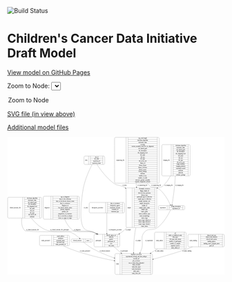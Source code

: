 <link rel='stylesheet' href="assets/style.css">
<link rel='stylesheet' href="https://unpkg.com/leaflet@1.5.1/dist/leaflet.css" integrity="sha512-xwE/Az9zrjBIphAcBb3F6JVqxf46+CDLwfLMHloNu6KEQCAWi6HcDUbeOfBIptF7tcCzusKFjFw2yuvEpDL9wQ==" crossorigin="">
<script type="text/javascript" src="https://code.jquery.com/jquery-3.2.1.min.js"></script>
<script type="text/javascript"  src="https://unpkg.com/leaflet@1.5.1/dist/leaflet.js"></script>
<script type="text/javascript" src="assets/actions.js"></script>

![Build Status](https://github.com/CBIIT/ccdi-model/actions/workflows/model-test-and-deploy.yml/badge.svg)

# Children's Cancer Data Initiative Draft Model

[View model on GitHub Pages](https://cbiit.github.io/ccdi-model/)



Zoom to Node: <select id="node_select">
  <option value="">Zoom to Node</option>
</select>
<div id="model"></div>

<p>
<a href="./model-desc/ccdi-model.svg">SVG file (in view above)</a>
<p>
<a href="./model-desc">Additional model files</a>
<div id='graph' style='display:off;'>
<svg width="2403pt" height="1522pt"
 viewBox="0.00 0.00 2402.50 1522.00" xmlns="http://www.w3.org/2000/svg" xmlns:xlink="http://www.w3.org/1999/xlink">
<g id="graph0" class="graph" transform="scale(1 1) rotate(0) translate(4 1518)">
<title>Perl</title>
<polygon fill="#ffffff" stroke="transparent" points="-4,4 -4,-1518 2398.5,-1518 2398.5,4 -4,4"/>
<!-- imaging_file -->
<g id="node1" class="node">
<title>imaging_file</title>
<path fill="none" stroke="#000000" d="M1715.5,-1088C1715.5,-1088 2004.5,-1088 2004.5,-1088 2010.5,-1088 2016.5,-1094 2016.5,-1100 2016.5,-1100 2016.5,-1421 2016.5,-1421 2016.5,-1427 2010.5,-1433 2004.5,-1433 2004.5,-1433 1715.5,-1433 1715.5,-1433 1709.5,-1433 1703.5,-1427 1703.5,-1421 1703.5,-1421 1703.5,-1100 1703.5,-1100 1703.5,-1094 1709.5,-1088 1715.5,-1088"/>
<text text-anchor="middle" x="1755.5" y="-1256.8" font-family="Times,serif" font-size="14.00" fill="#000000">imaging_file</text>
<polyline fill="none" stroke="#000000" points="1807.5,-1088 1807.5,-1433 "/>
<text text-anchor="middle" x="1818" y="-1256.8" font-family="Times,serif" font-size="14.00" fill="#000000"> </text>
<polyline fill="none" stroke="#000000" points="1828.5,-1088 1828.5,-1433 "/>
<text text-anchor="middle" x="1912" y="-1417.8" font-family="Times,serif" font-size="14.00" fill="#000000">checksum_algorithm</text>
<polyline fill="none" stroke="#000000" points="1828.5,-1410 1995.5,-1410 "/>
<text text-anchor="middle" x="1912" y="-1394.8" font-family="Times,serif" font-size="14.00" fill="#000000">checksum_value</text>
<polyline fill="none" stroke="#000000" points="1828.5,-1387 1995.5,-1387 "/>
<text text-anchor="middle" x="1912" y="-1371.8" font-family="Times,serif" font-size="14.00" fill="#000000">dcf_indexd_guid</text>
<polyline fill="none" stroke="#000000" points="1828.5,-1364 1995.5,-1364 "/>
<text text-anchor="middle" x="1912" y="-1348.8" font-family="Times,serif" font-size="14.00" fill="#000000">file_description</text>
<polyline fill="none" stroke="#000000" points="1828.5,-1341 1995.5,-1341 "/>
<text text-anchor="middle" x="1912" y="-1325.8" font-family="Times,serif" font-size="14.00" fill="#000000">file_mapping_level</text>
<polyline fill="none" stroke="#000000" points="1828.5,-1318 1995.5,-1318 "/>
<text text-anchor="middle" x="1912" y="-1302.8" font-family="Times,serif" font-size="14.00" fill="#000000">file_name</text>
<polyline fill="none" stroke="#000000" points="1828.5,-1295 1995.5,-1295 "/>
<text text-anchor="middle" x="1912" y="-1279.8" font-family="Times,serif" font-size="14.00" fill="#000000">file_size</text>
<polyline fill="none" stroke="#000000" points="1828.5,-1272 1995.5,-1272 "/>
<text text-anchor="middle" x="1912" y="-1256.8" font-family="Times,serif" font-size="14.00" fill="#000000">file_type</text>
<polyline fill="none" stroke="#000000" points="1828.5,-1249 1995.5,-1249 "/>
<text text-anchor="middle" x="1912" y="-1233.8" font-family="Times,serif" font-size="14.00" fill="#000000">file_url_in_cds</text>
<polyline fill="none" stroke="#000000" points="1828.5,-1226 1995.5,-1226 "/>
<text text-anchor="middle" x="1912" y="-1210.8" font-family="Times,serif" font-size="14.00" fill="#000000">image_modality</text>
<polyline fill="none" stroke="#000000" points="1828.5,-1203 1995.5,-1203 "/>
<text text-anchor="middle" x="1912" y="-1187.8" font-family="Times,serif" font-size="14.00" fill="#000000">imaging_platform</text>
<polyline fill="none" stroke="#000000" points="1828.5,-1180 1995.5,-1180 "/>
<text text-anchor="middle" x="1912" y="-1164.8" font-family="Times,serif" font-size="14.00" fill="#000000">instrument_model</text>
<polyline fill="none" stroke="#000000" points="1828.5,-1157 1995.5,-1157 "/>
<text text-anchor="middle" x="1912" y="-1141.8" font-family="Times,serif" font-size="14.00" fill="#000000">md5sum</text>
<polyline fill="none" stroke="#000000" points="1828.5,-1134 1995.5,-1134 "/>
<text text-anchor="middle" x="1912" y="-1118.8" font-family="Times,serif" font-size="14.00" fill="#000000">platform</text>
<polyline fill="none" stroke="#000000" points="1828.5,-1111 1995.5,-1111 "/>
<text text-anchor="middle" x="1912" y="-1095.8" font-family="Times,serif" font-size="14.00" fill="#000000">software_package</text>
<polyline fill="none" stroke="#000000" points="1995.5,-1088 1995.5,-1433 "/>
<text text-anchor="middle" x="2006" y="-1256.8" font-family="Times,serif" font-size="14.00" fill="#000000"> </text>
</g>
<!-- experiment -->
<g id="node9" class="node">
<title>experiment</title>
<path fill="none" stroke="#000000" d="M1677,-714C1677,-714 1945,-714 1945,-714 1951,-714 1957,-720 1957,-726 1957,-726 1957,-748 1957,-748 1957,-754 1951,-760 1945,-760 1945,-760 1677,-760 1677,-760 1671,-760 1665,-754 1665,-748 1665,-748 1665,-726 1665,-726 1665,-720 1671,-714 1677,-714"/>
<text text-anchor="middle" x="1714" y="-733.3" font-family="Times,serif" font-size="14.00" fill="#000000">experiment</text>
<polyline fill="none" stroke="#000000" points="1763,-714 1763,-760 "/>
<text text-anchor="middle" x="1773.5" y="-733.3" font-family="Times,serif" font-size="14.00" fill="#000000"> </text>
<polyline fill="none" stroke="#000000" points="1784,-714 1784,-760 "/>
<text text-anchor="middle" x="1860" y="-744.8" font-family="Times,serif" font-size="14.00" fill="#000000">design_description</text>
<polyline fill="none" stroke="#000000" points="1784,-737 1936,-737 "/>
<text text-anchor="middle" x="1860" y="-721.8" font-family="Times,serif" font-size="14.00" fill="#000000">experiment_id</text>
<polyline fill="none" stroke="#000000" points="1936,-714 1936,-760 "/>
<text text-anchor="middle" x="1946.5" y="-733.3" font-family="Times,serif" font-size="14.00" fill="#000000"> </text>
</g>
<!-- imaging_file&#45;&gt;experiment -->
<g id="edge5" class="edge">
<title>imaging_file&#45;&gt;experiment</title>
<path fill="none" stroke="#000000" d="M1852.678,-1087.9922C1850.4362,-1050.3756 1847.5849,-1010.8151 1844,-974 1836.8843,-900.9257 1823.8656,-815.7922 1816.4856,-770.0775"/>
<polygon fill="#000000" stroke="#000000" points="1819.9289,-769.4451 1814.8691,-760.1365 1813.0196,-770.5686 1819.9289,-769.4451"/>
<text text-anchor="middle" x="1898.5" y="-977.8" font-family="Times,serif" font-size="14.00" fill="#000000">of_imaging_file</text>
</g>
<!-- sample -->
<g id="node11" class="node">
<title>sample</title>
<path fill="none" stroke="#000000" d="M1321,-518.5C1321,-518.5 1635,-518.5 1635,-518.5 1641,-518.5 1647,-524.5 1647,-530.5 1647,-530.5 1647,-943.5 1647,-943.5 1647,-949.5 1641,-955.5 1635,-955.5 1635,-955.5 1321,-955.5 1321,-955.5 1315,-955.5 1309,-949.5 1309,-943.5 1309,-943.5 1309,-530.5 1309,-530.5 1309,-524.5 1315,-518.5 1321,-518.5"/>
<text text-anchor="middle" x="1343" y="-733.3" font-family="Times,serif" font-size="14.00" fill="#000000">sample</text>
<polyline fill="none" stroke="#000000" points="1377,-518.5 1377,-955.5 "/>
<text text-anchor="middle" x="1387.5" y="-733.3" font-family="Times,serif" font-size="14.00" fill="#000000"> </text>
<polyline fill="none" stroke="#000000" points="1398,-518.5 1398,-955.5 "/>
<text text-anchor="middle" x="1512" y="-940.3" font-family="Times,serif" font-size="14.00" fill="#000000">biosample_accession</text>
<polyline fill="none" stroke="#000000" points="1398,-932.5 1626,-932.5 "/>
<text text-anchor="middle" x="1512" y="-917.3" font-family="Times,serif" font-size="14.00" fill="#000000">dbgap_sample_id</text>
<polyline fill="none" stroke="#000000" points="1398,-909.5 1626,-909.5 "/>
<text text-anchor="middle" x="1512" y="-894.3" font-family="Times,serif" font-size="14.00" fill="#000000">derived_from_specimen</text>
<polyline fill="none" stroke="#000000" points="1398,-886.5 1626,-886.5 "/>
<text text-anchor="middle" x="1512" y="-871.3" font-family="Times,serif" font-size="14.00" fill="#000000">disease_type</text>
<polyline fill="none" stroke="#000000" points="1398,-863.5 1626,-863.5 "/>
<text text-anchor="middle" x="1512" y="-848.3" font-family="Times,serif" font-size="14.00" fill="#000000">participant_age_at_collection</text>
<polyline fill="none" stroke="#000000" points="1398,-840.5 1626,-840.5 "/>
<text text-anchor="middle" x="1512" y="-825.3" font-family="Times,serif" font-size="14.00" fill="#000000">sample_age_at_collection</text>
<polyline fill="none" stroke="#000000" points="1398,-817.5 1626,-817.5 "/>
<text text-anchor="middle" x="1512" y="-802.3" font-family="Times,serif" font-size="14.00" fill="#000000">sample_anatomic_site</text>
<polyline fill="none" stroke="#000000" points="1398,-794.5 1626,-794.5 "/>
<text text-anchor="middle" x="1512" y="-779.3" font-family="Times,serif" font-size="14.00" fill="#000000">sample_description</text>
<polyline fill="none" stroke="#000000" points="1398,-771.5 1626,-771.5 "/>
<text text-anchor="middle" x="1512" y="-756.3" font-family="Times,serif" font-size="14.00" fill="#000000">sample_id</text>
<polyline fill="none" stroke="#000000" points="1398,-748.5 1626,-748.5 "/>
<text text-anchor="middle" x="1512" y="-733.3" font-family="Times,serif" font-size="14.00" fill="#000000">sample_tumor_status</text>
<polyline fill="none" stroke="#000000" points="1398,-725.5 1626,-725.5 "/>
<text text-anchor="middle" x="1512" y="-710.3" font-family="Times,serif" font-size="14.00" fill="#000000">sample_type</text>
<polyline fill="none" stroke="#000000" points="1398,-702.5 1626,-702.5 "/>
<text text-anchor="middle" x="1512" y="-687.3" font-family="Times,serif" font-size="14.00" fill="#000000">tumor_grade</text>
<polyline fill="none" stroke="#000000" points="1398,-679.5 1626,-679.5 "/>
<text text-anchor="middle" x="1512" y="-664.3" font-family="Times,serif" font-size="14.00" fill="#000000">tumor_incidence_type</text>
<polyline fill="none" stroke="#000000" points="1398,-656.5 1626,-656.5 "/>
<text text-anchor="middle" x="1512" y="-641.3" font-family="Times,serif" font-size="14.00" fill="#000000">tumor_morphology</text>
<polyline fill="none" stroke="#000000" points="1398,-633.5 1626,-633.5 "/>
<text text-anchor="middle" x="1512" y="-618.3" font-family="Times,serif" font-size="14.00" fill="#000000">tumor_stage</text>
<polyline fill="none" stroke="#000000" points="1398,-610.5 1626,-610.5 "/>
<text text-anchor="middle" x="1512" y="-595.3" font-family="Times,serif" font-size="14.00" fill="#000000">tumor_stage_clinical_m</text>
<polyline fill="none" stroke="#000000" points="1398,-587.5 1626,-587.5 "/>
<text text-anchor="middle" x="1512" y="-572.3" font-family="Times,serif" font-size="14.00" fill="#000000">tumor_stage_clinical_n</text>
<polyline fill="none" stroke="#000000" points="1398,-564.5 1626,-564.5 "/>
<text text-anchor="middle" x="1512" y="-549.3" font-family="Times,serif" font-size="14.00" fill="#000000">tumor_stage_clinical_t</text>
<polyline fill="none" stroke="#000000" points="1398,-541.5 1626,-541.5 "/>
<text text-anchor="middle" x="1512" y="-526.3" font-family="Times,serif" font-size="14.00" fill="#000000">tumor_status</text>
<polyline fill="none" stroke="#000000" points="1626,-518.5 1626,-955.5 "/>
<text text-anchor="middle" x="1636.5" y="-733.3" font-family="Times,serif" font-size="14.00" fill="#000000"> </text>
</g>
<!-- imaging_file&#45;&gt;sample -->
<g id="edge4" class="edge">
<title>imaging_file&#45;&gt;sample</title>
<path fill="none" stroke="#000000" d="M1798.1485,-1087.8175C1776.3335,-1045.9217 1747.9994,-1004.4752 1712,-974 1692.0467,-957.1086 1677.5819,-970.754 1656,-956 1655.8167,-955.8747 1655.6335,-955.7492 1655.4504,-955.6234"/>
<polygon fill="#000000" stroke="#000000" points="1657.4507,-952.7511 1647.2737,-949.8047 1653.3921,-958.4544 1657.4507,-952.7511"/>
<text text-anchor="middle" x="1778.5" y="-977.8" font-family="Times,serif" font-size="14.00" fill="#000000">of_imaging_file</text>
</g>
<!-- sequencing_file -->
<g id="node2" class="node">
<title>sequencing_file</title>
<path fill="none" stroke="#000000" d="M1193.5,-1007.5C1193.5,-1007.5 1662.5,-1007.5 1662.5,-1007.5 1668.5,-1007.5 1674.5,-1013.5 1674.5,-1019.5 1674.5,-1019.5 1674.5,-1501.5 1674.5,-1501.5 1674.5,-1507.5 1668.5,-1513.5 1662.5,-1513.5 1662.5,-1513.5 1193.5,-1513.5 1193.5,-1513.5 1187.5,-1513.5 1181.5,-1507.5 1181.5,-1501.5 1181.5,-1501.5 1181.5,-1019.5 1181.5,-1019.5 1181.5,-1013.5 1187.5,-1007.5 1193.5,-1007.5"/>
<text text-anchor="middle" x="1245.5" y="-1256.8" font-family="Times,serif" font-size="14.00" fill="#000000">sequencing_file</text>
<polyline fill="none" stroke="#000000" points="1309.5,-1007.5 1309.5,-1513.5 "/>
<text text-anchor="middle" x="1320" y="-1256.8" font-family="Times,serif" font-size="14.00" fill="#000000"> </text>
<polyline fill="none" stroke="#000000" points="1330.5,-1007.5 1330.5,-1513.5 "/>
<text text-anchor="middle" x="1492" y="-1498.3" font-family="Times,serif" font-size="14.00" fill="#000000">avg_read_length</text>
<polyline fill="none" stroke="#000000" points="1330.5,-1490.5 1653.5,-1490.5 "/>
<text text-anchor="middle" x="1492" y="-1475.3" font-family="Times,serif" font-size="14.00" fill="#000000">checksum_algorithm</text>
<polyline fill="none" stroke="#000000" points="1330.5,-1467.5 1653.5,-1467.5 "/>
<text text-anchor="middle" x="1492" y="-1452.3" font-family="Times,serif" font-size="14.00" fill="#000000">checksum_value</text>
<polyline fill="none" stroke="#000000" points="1330.5,-1444.5 1653.5,-1444.5 "/>
<text text-anchor="middle" x="1492" y="-1429.3" font-family="Times,serif" font-size="14.00" fill="#000000">coverage</text>
<polyline fill="none" stroke="#000000" points="1330.5,-1421.5 1653.5,-1421.5 "/>
<text text-anchor="middle" x="1492" y="-1406.3" font-family="Times,serif" font-size="14.00" fill="#000000">custom_assembly_fasta_file_for_alignment</text>
<polyline fill="none" stroke="#000000" points="1330.5,-1398.5 1653.5,-1398.5 "/>
<text text-anchor="middle" x="1492" y="-1383.3" font-family="Times,serif" font-size="14.00" fill="#000000">dcf_indexd_guid</text>
<polyline fill="none" stroke="#000000" points="1330.5,-1375.5 1653.5,-1375.5 "/>
<text text-anchor="middle" x="1492" y="-1360.3" font-family="Times,serif" font-size="14.00" fill="#000000">file_description</text>
<polyline fill="none" stroke="#000000" points="1330.5,-1352.5 1653.5,-1352.5 "/>
<text text-anchor="middle" x="1492" y="-1337.3" font-family="Times,serif" font-size="14.00" fill="#000000">file_mapping_level</text>
<polyline fill="none" stroke="#000000" points="1330.5,-1329.5 1653.5,-1329.5 "/>
<text text-anchor="middle" x="1492" y="-1314.3" font-family="Times,serif" font-size="14.00" fill="#000000">file_name</text>
<polyline fill="none" stroke="#000000" points="1330.5,-1306.5 1653.5,-1306.5 "/>
<text text-anchor="middle" x="1492" y="-1291.3" font-family="Times,serif" font-size="14.00" fill="#000000">file_size</text>
<polyline fill="none" stroke="#000000" points="1330.5,-1283.5 1653.5,-1283.5 "/>
<text text-anchor="middle" x="1492" y="-1268.3" font-family="Times,serif" font-size="14.00" fill="#000000">file_type</text>
<polyline fill="none" stroke="#000000" points="1330.5,-1260.5 1653.5,-1260.5 "/>
<text text-anchor="middle" x="1492" y="-1245.3" font-family="Times,serif" font-size="14.00" fill="#000000">file_url_in_cds</text>
<polyline fill="none" stroke="#000000" points="1330.5,-1237.5 1653.5,-1237.5 "/>
<text text-anchor="middle" x="1492" y="-1222.3" font-family="Times,serif" font-size="14.00" fill="#000000">library_id</text>
<polyline fill="none" stroke="#000000" points="1330.5,-1214.5 1653.5,-1214.5 "/>
<text text-anchor="middle" x="1492" y="-1199.3" font-family="Times,serif" font-size="14.00" fill="#000000">library_layout</text>
<polyline fill="none" stroke="#000000" points="1330.5,-1191.5 1653.5,-1191.5 "/>
<text text-anchor="middle" x="1492" y="-1176.3" font-family="Times,serif" font-size="14.00" fill="#000000">library_selection</text>
<polyline fill="none" stroke="#000000" points="1330.5,-1168.5 1653.5,-1168.5 "/>
<text text-anchor="middle" x="1492" y="-1153.3" font-family="Times,serif" font-size="14.00" fill="#000000">library_source</text>
<polyline fill="none" stroke="#000000" points="1330.5,-1145.5 1653.5,-1145.5 "/>
<text text-anchor="middle" x="1492" y="-1130.3" font-family="Times,serif" font-size="14.00" fill="#000000">library_strategy</text>
<polyline fill="none" stroke="#000000" points="1330.5,-1122.5 1653.5,-1122.5 "/>
<text text-anchor="middle" x="1492" y="-1107.3" font-family="Times,serif" font-size="14.00" fill="#000000">md5sum</text>
<polyline fill="none" stroke="#000000" points="1330.5,-1099.5 1653.5,-1099.5 "/>
<text text-anchor="middle" x="1492" y="-1084.3" font-family="Times,serif" font-size="14.00" fill="#000000">number_of_bp</text>
<polyline fill="none" stroke="#000000" points="1330.5,-1076.5 1653.5,-1076.5 "/>
<text text-anchor="middle" x="1492" y="-1061.3" font-family="Times,serif" font-size="14.00" fill="#000000">number_of_reads</text>
<polyline fill="none" stroke="#000000" points="1330.5,-1053.5 1653.5,-1053.5 "/>
<text text-anchor="middle" x="1492" y="-1038.3" font-family="Times,serif" font-size="14.00" fill="#000000">reference_genome_assembly</text>
<polyline fill="none" stroke="#000000" points="1330.5,-1030.5 1653.5,-1030.5 "/>
<text text-anchor="middle" x="1492" y="-1015.3" font-family="Times,serif" font-size="14.00" fill="#000000">sequence_alignment_software</text>
<polyline fill="none" stroke="#000000" points="1653.5,-1007.5 1653.5,-1513.5 "/>
<text text-anchor="middle" x="1664" y="-1256.8" font-family="Times,serif" font-size="14.00" fill="#000000"> </text>
</g>
<!-- sequencing_file&#45;&gt;experiment -->
<g id="edge8" class="edge">
<title>sequencing_file&#45;&gt;experiment</title>
<path fill="none" stroke="#000000" d="M1539.7845,-1007.2555C1550.5633,-995.0569 1562.2801,-983.8252 1575,-974 1604.1854,-951.4564 1625.2904,-976.4186 1656,-956 1726.5816,-909.0707 1775.1358,-818.2101 1797.3165,-769.5807"/>
<polygon fill="#000000" stroke="#000000" points="1800.642,-770.7176 1801.5239,-760.1595 1794.2504,-767.8631 1800.642,-770.7176"/>
<text text-anchor="middle" x="1641.5" y="-977.8" font-family="Times,serif" font-size="14.00" fill="#000000">of_sequencing_file</text>
</g>
<!-- sequencing_file&#45;&gt;sample -->
<g id="edge9" class="edge">
<title>sequencing_file&#45;&gt;sample</title>
<path fill="none" stroke="#000000" d="M1419.9835,-1007.2383C1420.7607,-995.9937 1421.7549,-984.8733 1423,-974 1423.3157,-971.2428 1423.6515,-968.471 1424.006,-965.6871"/>
<polygon fill="#000000" stroke="#000000" points="1427.5039,-965.9374 1425.3697,-955.5597 1420.5665,-965.0032 1427.5039,-965.9374"/>
<text text-anchor="middle" x="1489.5" y="-977.8" font-family="Times,serif" font-size="14.00" fill="#000000">of_sequencing_file</text>
</g>
<!-- study_personnel -->
<g id="node3" class="node">
<title>study_personnel</title>
<path fill="none" stroke="#000000" d="M364.5,-317C364.5,-317 671.5,-317 671.5,-317 677.5,-317 683.5,-323 683.5,-329 683.5,-329 683.5,-420 683.5,-420 683.5,-426 677.5,-432 671.5,-432 671.5,-432 364.5,-432 364.5,-432 358.5,-432 352.5,-426 352.5,-420 352.5,-420 352.5,-329 352.5,-329 352.5,-323 358.5,-317 364.5,-317"/>
<text text-anchor="middle" x="419.5" y="-370.8" font-family="Times,serif" font-size="14.00" fill="#000000">study_personnel</text>
<polyline fill="none" stroke="#000000" points="486.5,-317 486.5,-432 "/>
<text text-anchor="middle" x="497" y="-370.8" font-family="Times,serif" font-size="14.00" fill="#000000"> </text>
<polyline fill="none" stroke="#000000" points="507.5,-317 507.5,-432 "/>
<text text-anchor="middle" x="585" y="-416.8" font-family="Times,serif" font-size="14.00" fill="#000000">email_address</text>
<polyline fill="none" stroke="#000000" points="507.5,-409 662.5,-409 "/>
<text text-anchor="middle" x="585" y="-393.8" font-family="Times,serif" font-size="14.00" fill="#000000">institution</text>
<polyline fill="none" stroke="#000000" points="507.5,-386 662.5,-386 "/>
<text text-anchor="middle" x="585" y="-370.8" font-family="Times,serif" font-size="14.00" fill="#000000">personnel_name</text>
<polyline fill="none" stroke="#000000" points="507.5,-363 662.5,-363 "/>
<text text-anchor="middle" x="585" y="-347.8" font-family="Times,serif" font-size="14.00" fill="#000000">personnel_type</text>
<polyline fill="none" stroke="#000000" points="507.5,-340 662.5,-340 "/>
<text text-anchor="middle" x="585" y="-324.8" font-family="Times,serif" font-size="14.00" fill="#000000">study_personnel_id</text>
<polyline fill="none" stroke="#000000" points="662.5,-317 662.5,-432 "/>
<text text-anchor="middle" x="673" y="-370.8" font-family="Times,serif" font-size="14.00" fill="#000000"> </text>
</g>
<!-- study -->
<g id="node6" class="node">
<title>study</title>
<path fill="none" stroke="#000000" d="M1198,-.5C1198,-.5 1588,-.5 1588,-.5 1594,-.5 1600,-6.5 1600,-12.5 1600,-12.5 1600,-218.5 1600,-218.5 1600,-224.5 1594,-230.5 1588,-230.5 1588,-230.5 1198,-230.5 1198,-230.5 1192,-230.5 1186,-224.5 1186,-218.5 1186,-218.5 1186,-12.5 1186,-12.5 1186,-6.5 1192,-.5 1198,-.5"/>
<text text-anchor="middle" x="1214" y="-111.8" font-family="Times,serif" font-size="14.00" fill="#000000">study</text>
<polyline fill="none" stroke="#000000" points="1242,-.5 1242,-230.5 "/>
<text text-anchor="middle" x="1252.5" y="-111.8" font-family="Times,serif" font-size="14.00" fill="#000000"> </text>
<polyline fill="none" stroke="#000000" points="1263,-.5 1263,-230.5 "/>
<text text-anchor="middle" x="1421" y="-215.3" font-family="Times,serif" font-size="14.00" fill="#000000">bioproject_accession</text>
<polyline fill="none" stroke="#000000" points="1263,-207.5 1579,-207.5 "/>
<text text-anchor="middle" x="1421" y="-192.3" font-family="Times,serif" font-size="14.00" fill="#000000">experimental_strategy_and_data_subtype</text>
<polyline fill="none" stroke="#000000" points="1263,-184.5 1579,-184.5 "/>
<text text-anchor="middle" x="1421" y="-169.3" font-family="Times,serif" font-size="14.00" fill="#000000">external_url</text>
<polyline fill="none" stroke="#000000" points="1263,-161.5 1579,-161.5 "/>
<text text-anchor="middle" x="1421" y="-146.3" font-family="Times,serif" font-size="14.00" fill="#000000">phs_accession</text>
<polyline fill="none" stroke="#000000" points="1263,-138.5 1579,-138.5 "/>
<text text-anchor="middle" x="1421" y="-123.3" font-family="Times,serif" font-size="14.00" fill="#000000">size_of_data_being_uploaded</text>
<polyline fill="none" stroke="#000000" points="1263,-115.5 1579,-115.5 "/>
<text text-anchor="middle" x="1421" y="-100.3" font-family="Times,serif" font-size="14.00" fill="#000000">study_acronym</text>
<polyline fill="none" stroke="#000000" points="1263,-92.5 1579,-92.5 "/>
<text text-anchor="middle" x="1421" y="-77.3" font-family="Times,serif" font-size="14.00" fill="#000000">study_data_types</text>
<polyline fill="none" stroke="#000000" points="1263,-69.5 1579,-69.5 "/>
<text text-anchor="middle" x="1421" y="-54.3" font-family="Times,serif" font-size="14.00" fill="#000000">study_description</text>
<polyline fill="none" stroke="#000000" points="1263,-46.5 1579,-46.5 "/>
<text text-anchor="middle" x="1421" y="-31.3" font-family="Times,serif" font-size="14.00" fill="#000000">study_name</text>
<polyline fill="none" stroke="#000000" points="1263,-23.5 1579,-23.5 "/>
<text text-anchor="middle" x="1421" y="-8.3" font-family="Times,serif" font-size="14.00" fill="#000000">study_short_title</text>
<polyline fill="none" stroke="#000000" points="1579,-.5 1579,-230.5 "/>
<text text-anchor="middle" x="1589.5" y="-111.8" font-family="Times,serif" font-size="14.00" fill="#000000"> </text>
</g>
<!-- study_personnel&#45;&gt;study -->
<g id="edge18" class="edge">
<title>study_personnel&#45;&gt;study</title>
<path fill="none" stroke="#000000" d="M615.7939,-316.9174C640.1318,-304.164 666.5539,-291.6043 692,-282 849.4288,-222.5806 1034.9705,-179.6334 1175.6101,-152.254"/>
<polygon fill="#000000" stroke="#000000" points="1176.5047,-155.6459 1185.6576,-150.3096 1175.1747,-148.7734 1176.5047,-155.6459"/>
<text text-anchor="middle" x="854.5" y="-252.8" font-family="Times,serif" font-size="14.00" fill="#000000">of_study_personnel</text>
</g>
<!-- clinical_measure_file -->
<g id="node4" class="node">
<title>clinical_measure_file</title>
<path fill="none" stroke="#000000" d="M12,-622C12,-622 364,-622 364,-622 370,-622 376,-628 376,-634 376,-634 376,-840 376,-840 376,-846 370,-852 364,-852 364,-852 12,-852 12,-852 6,-852 0,-846 0,-840 0,-840 0,-634 0,-634 0,-628 6,-622 12,-622"/>
<text text-anchor="middle" x="83.5" y="-733.3" font-family="Times,serif" font-size="14.00" fill="#000000">clinical_measure_file</text>
<polyline fill="none" stroke="#000000" points="167,-622 167,-852 "/>
<text text-anchor="middle" x="177.5" y="-733.3" font-family="Times,serif" font-size="14.00" fill="#000000"> </text>
<polyline fill="none" stroke="#000000" points="188,-622 188,-852 "/>
<text text-anchor="middle" x="271.5" y="-836.8" font-family="Times,serif" font-size="14.00" fill="#000000">checksum_algorithm</text>
<polyline fill="none" stroke="#000000" points="188,-829 355,-829 "/>
<text text-anchor="middle" x="271.5" y="-813.8" font-family="Times,serif" font-size="14.00" fill="#000000">checksum_value</text>
<polyline fill="none" stroke="#000000" points="188,-806 355,-806 "/>
<text text-anchor="middle" x="271.5" y="-790.8" font-family="Times,serif" font-size="14.00" fill="#000000">dcf_indexd_guid</text>
<polyline fill="none" stroke="#000000" points="188,-783 355,-783 "/>
<text text-anchor="middle" x="271.5" y="-767.8" font-family="Times,serif" font-size="14.00" fill="#000000">file_description</text>
<polyline fill="none" stroke="#000000" points="188,-760 355,-760 "/>
<text text-anchor="middle" x="271.5" y="-744.8" font-family="Times,serif" font-size="14.00" fill="#000000">file_mapping_level</text>
<polyline fill="none" stroke="#000000" points="188,-737 355,-737 "/>
<text text-anchor="middle" x="271.5" y="-721.8" font-family="Times,serif" font-size="14.00" fill="#000000">file_name</text>
<polyline fill="none" stroke="#000000" points="188,-714 355,-714 "/>
<text text-anchor="middle" x="271.5" y="-698.8" font-family="Times,serif" font-size="14.00" fill="#000000">file_size</text>
<polyline fill="none" stroke="#000000" points="188,-691 355,-691 "/>
<text text-anchor="middle" x="271.5" y="-675.8" font-family="Times,serif" font-size="14.00" fill="#000000">file_type</text>
<polyline fill="none" stroke="#000000" points="188,-668 355,-668 "/>
<text text-anchor="middle" x="271.5" y="-652.8" font-family="Times,serif" font-size="14.00" fill="#000000">file_url_in_cds</text>
<polyline fill="none" stroke="#000000" points="188,-645 355,-645 "/>
<text text-anchor="middle" x="271.5" y="-629.8" font-family="Times,serif" font-size="14.00" fill="#000000">md5sum</text>
<polyline fill="none" stroke="#000000" points="355,-622 355,-852 "/>
<text text-anchor="middle" x="365.5" y="-733.3" font-family="Times,serif" font-size="14.00" fill="#000000"> </text>
</g>
<!-- participant -->
<g id="node5" class="node">
<title>participant</title>
<path fill="none" stroke="#000000" d="M966.5,-305.5C966.5,-305.5 1225.5,-305.5 1225.5,-305.5 1231.5,-305.5 1237.5,-311.5 1237.5,-317.5 1237.5,-317.5 1237.5,-431.5 1237.5,-431.5 1237.5,-437.5 1231.5,-443.5 1225.5,-443.5 1225.5,-443.5 966.5,-443.5 966.5,-443.5 960.5,-443.5 954.5,-437.5 954.5,-431.5 954.5,-431.5 954.5,-317.5 954.5,-317.5 954.5,-311.5 960.5,-305.5 966.5,-305.5"/>
<text text-anchor="middle" x="1002.5" y="-370.8" font-family="Times,serif" font-size="14.00" fill="#000000">participant</text>
<polyline fill="none" stroke="#000000" points="1050.5,-305.5 1050.5,-443.5 "/>
<text text-anchor="middle" x="1061" y="-370.8" font-family="Times,serif" font-size="14.00" fill="#000000"> </text>
<polyline fill="none" stroke="#000000" points="1071.5,-305.5 1071.5,-443.5 "/>
<text text-anchor="middle" x="1144" y="-428.3" font-family="Times,serif" font-size="14.00" fill="#000000">dbGaP_subject_id</text>
<polyline fill="none" stroke="#000000" points="1071.5,-420.5 1216.5,-420.5 "/>
<text text-anchor="middle" x="1144" y="-405.3" font-family="Times,serif" font-size="14.00" fill="#000000">ethnicity</text>
<polyline fill="none" stroke="#000000" points="1071.5,-397.5 1216.5,-397.5 "/>
<text text-anchor="middle" x="1144" y="-382.3" font-family="Times,serif" font-size="14.00" fill="#000000">gender</text>
<polyline fill="none" stroke="#000000" points="1071.5,-374.5 1216.5,-374.5 "/>
<text text-anchor="middle" x="1144" y="-359.3" font-family="Times,serif" font-size="14.00" fill="#000000">participant_id</text>
<polyline fill="none" stroke="#000000" points="1071.5,-351.5 1216.5,-351.5 "/>
<text text-anchor="middle" x="1144" y="-336.3" font-family="Times,serif" font-size="14.00" fill="#000000">race</text>
<polyline fill="none" stroke="#000000" points="1071.5,-328.5 1216.5,-328.5 "/>
<text text-anchor="middle" x="1144" y="-313.3" font-family="Times,serif" font-size="14.00" fill="#000000">vital_status</text>
<polyline fill="none" stroke="#000000" points="1216.5,-305.5 1216.5,-443.5 "/>
<text text-anchor="middle" x="1227" y="-370.8" font-family="Times,serif" font-size="14.00" fill="#000000"> </text>
</g>
<!-- clinical_measure_file&#45;&gt;participant -->
<g id="edge10" class="edge">
<title>clinical_measure_file&#45;&gt;participant</title>
<path fill="none" stroke="#000000" d="M262.6005,-621.7227C307.1406,-565.6217 369.5303,-505.8462 444,-485 551.2812,-454.9689 838.3352,-499.1518 945,-467 960.2348,-462.4078 975.4817,-455.8914 990.1129,-448.4166"/>
<polygon fill="#000000" stroke="#000000" points="991.9318,-451.4142 999.1378,-443.6473 988.6611,-445.2252 991.9318,-451.4142"/>
<text text-anchor="middle" x="573.5" y="-488.8" font-family="Times,serif" font-size="14.00" fill="#000000">of_clinical_measure_file_participant</text>
</g>
<!-- clinical_measure -->
<g id="node8" class="node">
<title>clinical_measure</title>
<path fill="none" stroke="#000000" d="M713.5,-356.5C713.5,-356.5 924.5,-356.5 924.5,-356.5 930.5,-356.5 936.5,-362.5 936.5,-368.5 936.5,-368.5 936.5,-380.5 936.5,-380.5 936.5,-386.5 930.5,-392.5 924.5,-392.5 924.5,-392.5 713.5,-392.5 713.5,-392.5 707.5,-392.5 701.5,-386.5 701.5,-380.5 701.5,-380.5 701.5,-368.5 701.5,-368.5 701.5,-362.5 707.5,-356.5 713.5,-356.5"/>
<text text-anchor="middle" x="770" y="-370.8" font-family="Times,serif" font-size="14.00" fill="#000000">clinical_measure</text>
<polyline fill="none" stroke="#000000" points="838.5,-356.5 838.5,-392.5 "/>
<text text-anchor="middle" x="849" y="-370.8" font-family="Times,serif" font-size="14.00" fill="#000000"> </text>
<polyline fill="none" stroke="#000000" points="859.5,-356.5 859.5,-392.5 "/>
<text text-anchor="middle" x="887.5" y="-370.8" font-family="Times,serif" font-size="14.00" fill="#000000">name</text>
<polyline fill="none" stroke="#000000" points="915.5,-356.5 915.5,-392.5 "/>
<text text-anchor="middle" x="926" y="-370.8" font-family="Times,serif" font-size="14.00" fill="#000000"> </text>
</g>
<!-- clinical_measure_file&#45;&gt;clinical_measure -->
<g id="edge7" class="edge">
<title>clinical_measure_file&#45;&gt;clinical_measure</title>
<path fill="none" stroke="#000000" d="M156.3488,-621.8711C150.3954,-573.5345 154.6785,-520.4307 189,-485 208.4555,-464.9158 665.5704,-476.1306 692,-467 732.0726,-453.1561 770.301,-422.0247 794.1527,-399.7012"/>
<polygon fill="#000000" stroke="#000000" points="796.8668,-401.9483 801.6723,-392.5059 792.0273,-396.8907 796.8668,-401.9483"/>
<text text-anchor="middle" x="275" y="-488.8" font-family="Times,serif" font-size="14.00" fill="#000000">of_clinical_measure_file</text>
</g>
<!-- participant&#45;&gt;study -->
<g id="edge14" class="edge">
<title>participant&#45;&gt;study</title>
<path fill="none" stroke="#000000" d="M1175.2004,-305.433C1199.311,-284.4073 1226.5634,-260.6417 1253.4249,-237.217"/>
<polygon fill="#000000" stroke="#000000" points="1255.7515,-239.832 1260.9879,-230.6216 1251.1508,-234.5563 1255.7515,-239.832"/>
<text text-anchor="middle" x="1286.5" y="-252.8" font-family="Times,serif" font-size="14.00" fill="#000000">of_participant</text>
</g>
<!-- diagnosis -->
<g id="node7" class="node">
<title>diagnosis</title>
<path fill="none" stroke="#000000" d="M406,-610.5C406,-610.5 780,-610.5 780,-610.5 786,-610.5 792,-616.5 792,-622.5 792,-622.5 792,-851.5 792,-851.5 792,-857.5 786,-863.5 780,-863.5 780,-863.5 406,-863.5 406,-863.5 400,-863.5 394,-857.5 394,-851.5 394,-851.5 394,-622.5 394,-622.5 394,-616.5 400,-610.5 406,-610.5"/>
<text text-anchor="middle" x="436" y="-733.3" font-family="Times,serif" font-size="14.00" fill="#000000">diagnosis</text>
<polyline fill="none" stroke="#000000" points="478,-610.5 478,-863.5 "/>
<text text-anchor="middle" x="488.5" y="-733.3" font-family="Times,serif" font-size="14.00" fill="#000000"> </text>
<polyline fill="none" stroke="#000000" points="499,-610.5 499,-863.5 "/>
<text text-anchor="middle" x="635" y="-848.3" font-family="Times,serif" font-size="14.00" fill="#000000">age_at_diagnosis</text>
<polyline fill="none" stroke="#000000" points="499,-840.5 771,-840.5 "/>
<text text-anchor="middle" x="635" y="-825.3" font-family="Times,serif" font-size="14.00" fill="#000000">days_to_last_followup</text>
<polyline fill="none" stroke="#000000" points="499,-817.5 771,-817.5 "/>
<text text-anchor="middle" x="635" y="-802.3" font-family="Times,serif" font-size="14.00" fill="#000000">days_to_last_known_disease_status</text>
<polyline fill="none" stroke="#000000" points="499,-794.5 771,-794.5 "/>
<text text-anchor="middle" x="635" y="-779.3" font-family="Times,serif" font-size="14.00" fill="#000000">days_to_recurrence</text>
<polyline fill="none" stroke="#000000" points="499,-771.5 771,-771.5 "/>
<text text-anchor="middle" x="635" y="-756.3" font-family="Times,serif" font-size="14.00" fill="#000000">diagnosis_id</text>
<polyline fill="none" stroke="#000000" points="499,-748.5 771,-748.5 "/>
<text text-anchor="middle" x="635" y="-733.3" font-family="Times,serif" font-size="14.00" fill="#000000">last_known_disease_status</text>
<polyline fill="none" stroke="#000000" points="499,-725.5 771,-725.5 "/>
<text text-anchor="middle" x="635" y="-710.3" font-family="Times,serif" font-size="14.00" fill="#000000">primary_diagnosis</text>
<polyline fill="none" stroke="#000000" points="499,-702.5 771,-702.5 "/>
<text text-anchor="middle" x="635" y="-687.3" font-family="Times,serif" font-size="14.00" fill="#000000">primary_site</text>
<polyline fill="none" stroke="#000000" points="499,-679.5 771,-679.5 "/>
<text text-anchor="middle" x="635" y="-664.3" font-family="Times,serif" font-size="14.00" fill="#000000">progression_or_recurrence</text>
<polyline fill="none" stroke="#000000" points="499,-656.5 771,-656.5 "/>
<text text-anchor="middle" x="635" y="-641.3" font-family="Times,serif" font-size="14.00" fill="#000000">site_of_resection_or_biopsy</text>
<polyline fill="none" stroke="#000000" points="499,-633.5 771,-633.5 "/>
<text text-anchor="middle" x="635" y="-618.3" font-family="Times,serif" font-size="14.00" fill="#000000">tissue_or_organ_of_origin</text>
<polyline fill="none" stroke="#000000" points="771,-610.5 771,-863.5 "/>
<text text-anchor="middle" x="781.5" y="-733.3" font-family="Times,serif" font-size="14.00" fill="#000000"> </text>
</g>
<!-- diagnosis&#45;&gt;participant -->
<g id="edge15" class="edge">
<title>diagnosis&#45;&gt;participant</title>
<path fill="none" stroke="#000000" d="M630.1774,-610.2541C650.5105,-563.219 680.8377,-514.2478 725,-485 765.8965,-457.915 898.3709,-482.2265 945,-467 959.6236,-462.2247 974.2996,-455.7822 988.4488,-448.5065"/>
<polygon fill="#000000" stroke="#000000" points="990.4733,-451.3945 997.6649,-443.6142 987.1911,-445.2116 990.4733,-451.3945"/>
<text text-anchor="middle" x="769.5" y="-488.8" font-family="Times,serif" font-size="14.00" fill="#000000">of_diagnosis</text>
</g>
<!-- clinical_measure&#45;&gt;study -->
<g id="edge6" class="edge">
<title>clinical_measure&#45;&gt;study</title>
<path fill="none" stroke="#000000" d="M840.0678,-356.1684C864.1419,-335.927 905.3503,-303.3809 945,-282 1017.4896,-242.9104 1101.1131,-209.1033 1176.3402,-182.3586"/>
<polygon fill="#000000" stroke="#000000" points="1177.6816,-185.5967 1185.9449,-178.9658 1175.3501,-178.9964 1177.6816,-185.5967"/>
<text text-anchor="middle" x="1074" y="-252.8" font-family="Times,serif" font-size="14.00" fill="#000000">of_clinical_measure</text>
</g>
<!-- experiment&#45;&gt;study -->
<g id="edge1" class="edge">
<title>experiment&#45;&gt;study</title>
<path fill="none" stroke="#000000" d="M1800.659,-713.9229C1779.6827,-669.6329 1727.9412,-572.2989 1656,-518 1601.4734,-476.8452 1554.9731,-519.2803 1511,-467 1457.3368,-403.1989 1506.5227,-361.0371 1480,-282 1475.3187,-268.0498 1469.5852,-253.8451 1463.3158,-239.9091"/>
<polygon fill="#000000" stroke="#000000" points="1466.4825,-238.418 1459.1242,-230.7953 1460.1229,-241.343 1466.4825,-238.418"/>
<text text-anchor="middle" x="1562.5" y="-370.8" font-family="Times,serif" font-size="14.00" fill="#000000">of_experiment</text>
</g>
<!-- therapeutic_procedure -->
<g id="node10" class="node">
<title>therapeutic_procedure</title>
<path fill="none" stroke="#000000" d="M913.5,-679.5C913.5,-679.5 1278.5,-679.5 1278.5,-679.5 1284.5,-679.5 1290.5,-685.5 1290.5,-691.5 1290.5,-691.5 1290.5,-782.5 1290.5,-782.5 1290.5,-788.5 1284.5,-794.5 1278.5,-794.5 1278.5,-794.5 913.5,-794.5 913.5,-794.5 907.5,-794.5 901.5,-788.5 901.5,-782.5 901.5,-782.5 901.5,-691.5 901.5,-691.5 901.5,-685.5 907.5,-679.5 913.5,-679.5"/>
<text text-anchor="middle" x="992" y="-733.3" font-family="Times,serif" font-size="14.00" fill="#000000">therapeutic_procedure</text>
<polyline fill="none" stroke="#000000" points="1082.5,-679.5 1082.5,-794.5 "/>
<text text-anchor="middle" x="1093" y="-733.3" font-family="Times,serif" font-size="14.00" fill="#000000"> </text>
<polyline fill="none" stroke="#000000" points="1103.5,-679.5 1103.5,-794.5 "/>
<text text-anchor="middle" x="1186.5" y="-779.3" font-family="Times,serif" font-size="14.00" fill="#000000">days_to_treatment</text>
<polyline fill="none" stroke="#000000" points="1103.5,-771.5 1269.5,-771.5 "/>
<text text-anchor="middle" x="1186.5" y="-756.3" font-family="Times,serif" font-size="14.00" fill="#000000">therapeutic_agents</text>
<polyline fill="none" stroke="#000000" points="1103.5,-748.5 1269.5,-748.5 "/>
<text text-anchor="middle" x="1186.5" y="-733.3" font-family="Times,serif" font-size="14.00" fill="#000000">treatement_outcome</text>
<polyline fill="none" stroke="#000000" points="1103.5,-725.5 1269.5,-725.5 "/>
<text text-anchor="middle" x="1186.5" y="-710.3" font-family="Times,serif" font-size="14.00" fill="#000000">treatment_id</text>
<polyline fill="none" stroke="#000000" points="1103.5,-702.5 1269.5,-702.5 "/>
<text text-anchor="middle" x="1186.5" y="-687.3" font-family="Times,serif" font-size="14.00" fill="#000000">treatment_type</text>
<polyline fill="none" stroke="#000000" points="1269.5,-679.5 1269.5,-794.5 "/>
<text text-anchor="middle" x="1280" y="-733.3" font-family="Times,serif" font-size="14.00" fill="#000000"> </text>
</g>
<!-- therapeutic_procedure&#45;&gt;participant -->
<g id="edge3" class="edge">
<title>therapeutic_procedure&#45;&gt;participant</title>
<path fill="none" stroke="#000000" d="M1096,-679.16C1096,-618.2234 1096,-521.8451 1096,-453.8327"/>
<polygon fill="#000000" stroke="#000000" points="1099.5001,-453.5914 1096,-443.5914 1092.5001,-453.5915 1099.5001,-453.5914"/>
<text text-anchor="middle" x="1189" y="-488.8" font-family="Times,serif" font-size="14.00" fill="#000000">of_therapeutic_procedure</text>
</g>
<!-- sample&#45;&gt;participant -->
<g id="edge17" class="edge">
<title>sample&#45;&gt;participant</title>
<path fill="none" stroke="#000000" d="M1317.721,-518.3875C1306.4285,-506.6626 1294.8219,-495.4309 1283,-485 1268.6729,-472.3587 1252.6918,-460.3928 1236.2725,-449.3301"/>
<polygon fill="#000000" stroke="#000000" points="1237.9243,-446.2262 1227.6528,-443.6285 1234.0624,-452.0646 1237.9243,-446.2262"/>
<text text-anchor="middle" x="1332.5" y="-488.8" font-family="Times,serif" font-size="14.00" fill="#000000">of_sample</text>
</g>
<!-- sample&#45;&gt;study -->
<g id="edge16" class="edge">
<title>sample&#45;&gt;study</title>
<path fill="none" stroke="#000000" d="M1416.2291,-518.2708C1412.6599,-501.014 1409.5095,-483.7774 1407,-467 1395.8716,-392.6003 1392.2111,-308.4196 1391.4083,-241.0949"/>
<polygon fill="#000000" stroke="#000000" points="1394.906,-240.8281 1391.3067,-230.8634 1387.9063,-240.8977 1394.906,-240.8281"/>
<text text-anchor="middle" x="1443.5" y="-370.8" font-family="Times,serif" font-size="14.00" fill="#000000">of_sample</text>
</g>
<!-- study_admin -->
<g id="node12" class="node">
<title>study_admin</title>
<path fill="none" stroke="#000000" d="M1635,-282.5C1635,-282.5 1961,-282.5 1961,-282.5 1967,-282.5 1973,-288.5 1973,-294.5 1973,-294.5 1973,-454.5 1973,-454.5 1973,-460.5 1967,-466.5 1961,-466.5 1961,-466.5 1635,-466.5 1635,-466.5 1629,-466.5 1623,-460.5 1623,-454.5 1623,-454.5 1623,-294.5 1623,-294.5 1623,-288.5 1629,-282.5 1635,-282.5"/>
<text text-anchor="middle" x="1677" y="-370.8" font-family="Times,serif" font-size="14.00" fill="#000000">study_admin</text>
<polyline fill="none" stroke="#000000" points="1731,-282.5 1731,-466.5 "/>
<text text-anchor="middle" x="1741.5" y="-370.8" font-family="Times,serif" font-size="14.00" fill="#000000"> </text>
<polyline fill="none" stroke="#000000" points="1752,-282.5 1752,-466.5 "/>
<text text-anchor="middle" x="1852" y="-451.3" font-family="Times,serif" font-size="14.00" fill="#000000">acl</text>
<polyline fill="none" stroke="#000000" points="1752,-443.5 1952,-443.5 "/>
<text text-anchor="middle" x="1852" y="-428.3" font-family="Times,serif" font-size="14.00" fill="#000000">adult_or_childhood_study</text>
<polyline fill="none" stroke="#000000" points="1752,-420.5 1952,-420.5 "/>
<text text-anchor="middle" x="1852" y="-405.3" font-family="Times,serif" font-size="14.00" fill="#000000">data_types</text>
<polyline fill="none" stroke="#000000" points="1752,-397.5 1952,-397.5 "/>
<text text-anchor="middle" x="1852" y="-382.3" font-family="Times,serif" font-size="14.00" fill="#000000">file_types_and_format</text>
<polyline fill="none" stroke="#000000" points="1752,-374.5 1952,-374.5 "/>
<text text-anchor="middle" x="1852" y="-359.3" font-family="Times,serif" font-size="14.00" fill="#000000">number_of_participants</text>
<polyline fill="none" stroke="#000000" points="1752,-351.5 1952,-351.5 "/>
<text text-anchor="middle" x="1852" y="-336.3" font-family="Times,serif" font-size="14.00" fill="#000000">number_of_samples</text>
<polyline fill="none" stroke="#000000" points="1752,-328.5 1952,-328.5 "/>
<text text-anchor="middle" x="1852" y="-313.3" font-family="Times,serif" font-size="14.00" fill="#000000">organism_species</text>
<polyline fill="none" stroke="#000000" points="1752,-305.5 1952,-305.5 "/>
<text text-anchor="middle" x="1852" y="-290.3" font-family="Times,serif" font-size="14.00" fill="#000000">study_admin_id</text>
<polyline fill="none" stroke="#000000" points="1952,-282.5 1952,-466.5 "/>
<text text-anchor="middle" x="1962.5" y="-370.8" font-family="Times,serif" font-size="14.00" fill="#000000"> </text>
</g>
<!-- study_admin&#45;&gt;study -->
<g id="edge2" class="edge">
<title>study_admin&#45;&gt;study</title>
<path fill="none" stroke="#000000" d="M1654.0718,-282.457C1630.5813,-267.4347 1605.9402,-251.6766 1581.5695,-236.0914"/>
<polygon fill="#000000" stroke="#000000" points="1583.2732,-233.0264 1572.9629,-230.5874 1579.5018,-238.9236 1583.2732,-233.0264"/>
<text text-anchor="middle" x="1675.5" y="-252.8" font-family="Times,serif" font-size="14.00" fill="#000000">of_study_admin</text>
</g>
<!-- study_funding -->
<g id="node13" class="node">
<title>study_funding</title>
<path fill="none" stroke="#000000" d="M2003.5,-305.5C2003.5,-305.5 2382.5,-305.5 2382.5,-305.5 2388.5,-305.5 2394.5,-311.5 2394.5,-317.5 2394.5,-317.5 2394.5,-431.5 2394.5,-431.5 2394.5,-437.5 2388.5,-443.5 2382.5,-443.5 2382.5,-443.5 2003.5,-443.5 2003.5,-443.5 1997.5,-443.5 1991.5,-437.5 1991.5,-431.5 1991.5,-431.5 1991.5,-317.5 1991.5,-317.5 1991.5,-311.5 1997.5,-305.5 2003.5,-305.5"/>
<text text-anchor="middle" x="2051" y="-370.8" font-family="Times,serif" font-size="14.00" fill="#000000">study_funding</text>
<polyline fill="none" stroke="#000000" points="2110.5,-305.5 2110.5,-443.5 "/>
<text text-anchor="middle" x="2121" y="-370.8" font-family="Times,serif" font-size="14.00" fill="#000000"> </text>
<polyline fill="none" stroke="#000000" points="2131.5,-305.5 2131.5,-443.5 "/>
<text text-anchor="middle" x="2252.5" y="-428.3" font-family="Times,serif" font-size="14.00" fill="#000000">clinical_trial_arm</text>
<polyline fill="none" stroke="#000000" points="2131.5,-420.5 2373.5,-420.5 "/>
<text text-anchor="middle" x="2252.5" y="-405.3" font-family="Times,serif" font-size="14.00" fill="#000000">clinical_trial_identifier</text>
<polyline fill="none" stroke="#000000" points="2131.5,-397.5 2373.5,-397.5 "/>
<text text-anchor="middle" x="2252.5" y="-382.3" font-family="Times,serif" font-size="14.00" fill="#000000">clinical_trial_system</text>
<polyline fill="none" stroke="#000000" points="2131.5,-374.5 2373.5,-374.5 "/>
<text text-anchor="middle" x="2252.5" y="-359.3" font-family="Times,serif" font-size="14.00" fill="#000000">funding_agency</text>
<polyline fill="none" stroke="#000000" points="2131.5,-351.5 2373.5,-351.5 "/>
<text text-anchor="middle" x="2252.5" y="-336.3" font-family="Times,serif" font-size="14.00" fill="#000000">funding_source_program_name</text>
<polyline fill="none" stroke="#000000" points="2131.5,-328.5 2373.5,-328.5 "/>
<text text-anchor="middle" x="2252.5" y="-313.3" font-family="Times,serif" font-size="14.00" fill="#000000">grant_id</text>
<polyline fill="none" stroke="#000000" points="2373.5,-305.5 2373.5,-443.5 "/>
<text text-anchor="middle" x="2384" y="-370.8" font-family="Times,serif" font-size="14.00" fill="#000000"> </text>
</g>
<!-- study_funding&#45;&gt;study -->
<g id="edge11" class="edge">
<title>study_funding&#45;&gt;study</title>
<path fill="none" stroke="#000000" d="M2042.165,-305.3933C2022.1035,-297.0828 2001.672,-289.0546 1982,-282 1860.7505,-238.5186 1722.2679,-198.8842 1610.0569,-169.2023"/>
<polygon fill="#000000" stroke="#000000" points="1610.8755,-165.7986 1600.3136,-166.6325 1609.0903,-172.5671 1610.8755,-165.7986"/>
<text text-anchor="middle" x="1981" y="-252.8" font-family="Times,serif" font-size="14.00" fill="#000000">of_study_funding</text>
</g>
<!-- alias -->
<g id="node14" class="node">
<title>alias</title>
<path fill="none" stroke="#000000" d="M855.5,-1214.5C855.5,-1214.5 1060.5,-1214.5 1060.5,-1214.5 1066.5,-1214.5 1072.5,-1220.5 1072.5,-1226.5 1072.5,-1226.5 1072.5,-1294.5 1072.5,-1294.5 1072.5,-1300.5 1066.5,-1306.5 1060.5,-1306.5 1060.5,-1306.5 855.5,-1306.5 855.5,-1306.5 849.5,-1306.5 843.5,-1300.5 843.5,-1294.5 843.5,-1294.5 843.5,-1226.5 843.5,-1226.5 843.5,-1220.5 849.5,-1214.5 855.5,-1214.5"/>
<text text-anchor="middle" x="868.5" y="-1256.8" font-family="Times,serif" font-size="14.00" fill="#000000">alias</text>
<polyline fill="none" stroke="#000000" points="893.5,-1214.5 893.5,-1306.5 "/>
<text text-anchor="middle" x="904" y="-1256.8" font-family="Times,serif" font-size="14.00" fill="#000000"> </text>
<polyline fill="none" stroke="#000000" points="914.5,-1214.5 914.5,-1306.5 "/>
<text text-anchor="middle" x="983" y="-1291.3" font-family="Times,serif" font-size="14.00" fill="#000000">cds_id</text>
<polyline fill="none" stroke="#000000" points="914.5,-1283.5 1051.5,-1283.5 "/>
<text text-anchor="middle" x="983" y="-1268.3" font-family="Times,serif" font-size="14.00" fill="#000000">cds_node</text>
<polyline fill="none" stroke="#000000" points="914.5,-1260.5 1051.5,-1260.5 "/>
<text text-anchor="middle" x="983" y="-1245.3" font-family="Times,serif" font-size="14.00" fill="#000000">repository_id</text>
<polyline fill="none" stroke="#000000" points="914.5,-1237.5 1051.5,-1237.5 "/>
<text text-anchor="middle" x="983" y="-1222.3" font-family="Times,serif" font-size="14.00" fill="#000000">repository_name</text>
<polyline fill="none" stroke="#000000" points="1051.5,-1214.5 1051.5,-1306.5 "/>
<text text-anchor="middle" x="1062" y="-1256.8" font-family="Times,serif" font-size="14.00" fill="#000000"> </text>
</g>
<!-- alias&#45;&gt;participant -->
<g id="edge13" class="edge">
<title>alias&#45;&gt;participant</title>
<path fill="none" stroke="#000000" d="M933.2781,-1214.4474C903.552,-1156.2173 855.3672,-1051.9588 837,-956 818.7019,-860.4021 784.9019,-600.2166 837,-518 865.4128,-473.1615 898.2989,-492.2347 945,-467 955.6709,-461.234 966.6392,-455.0483 977.5597,-448.7092"/>
<polygon fill="#000000" stroke="#000000" points="979.4353,-451.6669 986.3008,-443.5975 975.9017,-445.6243 979.4353,-451.6669"/>
<text text-anchor="middle" x="864.5" y="-733.3" font-family="Times,serif" font-size="14.00" fill="#000000">of_alias</text>
</g>
<!-- alias&#45;&gt;sample -->
<g id="edge12" class="edge">
<title>alias&#45;&gt;sample</title>
<path fill="none" stroke="#000000" d="M986.7092,-1214.2966C1023.5078,-1158.4152 1092.1743,-1064.6873 1172,-1007 1221.2997,-971.3728 1249.9847,-992.0174 1299,-956 1299.5101,-955.6252 1300.0196,-955.2486 1300.5285,-954.8702"/>
<polygon fill="#000000" stroke="#000000" points="1302.9113,-957.4537 1308.7184,-948.5921 1298.6526,-951.8982 1302.9113,-957.4537"/>
<text text-anchor="middle" x="1292.5" y="-977.8" font-family="Times,serif" font-size="14.00" fill="#000000">of_alias</text>
</g>
</g>
</svg>
</div>
